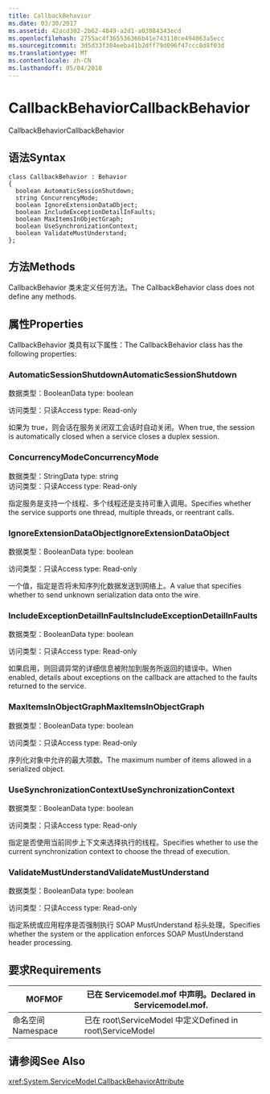 ```yaml
---
title: CallbackBehavior
ms.date: 03/30/2017
ms.assetid: 42acd302-2b62-4849-a2d1-a03084343ecd
ms.openlocfilehash: 2755ac4f365536366b41e743110ce494063a5ecc
ms.sourcegitcommit: 3d5d33f384eeba41b2dff79d096f47ccc8d8f03d
ms.translationtype: MT
ms.contentlocale: zh-CN
ms.lasthandoff: 05/04/2018
---
```

# <a name="callbackbehavior"></a><span data-ttu-id="33f80-102">CallbackBehavior</span><span class="sxs-lookup"><span data-stu-id="33f80-102">CallbackBehavior</span></span>
<span data-ttu-id="33f80-103">CallbackBehavior</span><span class="sxs-lookup"><span data-stu-id="33f80-103">CallbackBehavior</span></span>  
  
## <a name="syntax"></a><span data-ttu-id="33f80-104">语法</span><span class="sxs-lookup"><span data-stu-id="33f80-104">Syntax</span></span>  
  
```  
class CallbackBehavior : Behavior  
{  
  boolean AutomaticSessionShutdown;  
  string ConcurrencyMode;  
  boolean IgnoreExtensionDataObject;  
  boolean IncludeExceptionDetailInFaults;  
  boolean MaxItemsInObjectGraph;  
  boolean UseSynchronizationContext;  
  boolean ValidateMustUnderstand;  
};  
```  
  
## <a name="methods"></a><span data-ttu-id="33f80-105">方法</span><span class="sxs-lookup"><span data-stu-id="33f80-105">Methods</span></span>  
 <span data-ttu-id="33f80-106">CallbackBehavior 类未定义任何方法。</span><span class="sxs-lookup"><span data-stu-id="33f80-106">The CallbackBehavior class does not define any methods.</span></span>  
  
## <a name="properties"></a><span data-ttu-id="33f80-107">属性</span><span class="sxs-lookup"><span data-stu-id="33f80-107">Properties</span></span>  
 <span data-ttu-id="33f80-108">CallbackBehavior 类具有以下属性：</span><span class="sxs-lookup"><span data-stu-id="33f80-108">The CallbackBehavior class has the following properties:</span></span>  
  
### <a name="automaticsessionshutdown"></a><span data-ttu-id="33f80-109">AutomaticSessionShutdown</span><span class="sxs-lookup"><span data-stu-id="33f80-109">AutomaticSessionShutdown</span></span>  
 <span data-ttu-id="33f80-110">数据类型：Boolean</span><span class="sxs-lookup"><span data-stu-id="33f80-110">Data type: boolean</span></span>  
  
 <span data-ttu-id="33f80-111">访问类型：只读</span><span class="sxs-lookup"><span data-stu-id="33f80-111">Access type: Read-only</span></span>  
  
 <span data-ttu-id="33f80-112">如果为 true，则会话在服务关闭双工会话时自动关闭。</span><span class="sxs-lookup"><span data-stu-id="33f80-112">When true, the session is automatically closed when a service closes a duplex session.</span></span>  
  
### <a name="concurrencymode"></a><span data-ttu-id="33f80-113">ConcurrencyMode</span><span class="sxs-lookup"><span data-stu-id="33f80-113">ConcurrencyMode</span></span>  
 <span data-ttu-id="33f80-114">数据类型：String</span><span class="sxs-lookup"><span data-stu-id="33f80-114">Data type: string</span></span>  
<span data-ttu-id="33f80-115">访问类型：只读</span><span class="sxs-lookup"><span data-stu-id="33f80-115">Access type: Read-only</span></span>  
  
 <span data-ttu-id="33f80-116">指定服务是支持一个线程、多个线程还是支持可重入调用。</span><span class="sxs-lookup"><span data-stu-id="33f80-116">Specifies whether the service supports one thread, multiple threads, or reentrant calls.</span></span>  
  
### <a name="ignoreextensiondataobject"></a><span data-ttu-id="33f80-117">IgnoreExtensionDataObject</span><span class="sxs-lookup"><span data-stu-id="33f80-117">IgnoreExtensionDataObject</span></span>  
 <span data-ttu-id="33f80-118">数据类型：Boolean</span><span class="sxs-lookup"><span data-stu-id="33f80-118">Data type: boolean</span></span>  
  
 <span data-ttu-id="33f80-119">访问类型：只读</span><span class="sxs-lookup"><span data-stu-id="33f80-119">Access type: Read-only</span></span>  
  
 <span data-ttu-id="33f80-120">一个值，指定是否将未知序列化数据发送到网络上。</span><span class="sxs-lookup"><span data-stu-id="33f80-120">A value that specifies whether to send unknown serialization data onto the wire.</span></span>  
  
### <a name="includeexceptiondetailinfaults"></a><span data-ttu-id="33f80-121">IncludeExceptionDetailInFaults</span><span class="sxs-lookup"><span data-stu-id="33f80-121">IncludeExceptionDetailInFaults</span></span>  
 <span data-ttu-id="33f80-122">数据类型：Boolean</span><span class="sxs-lookup"><span data-stu-id="33f80-122">Data type: boolean</span></span>  
  
 <span data-ttu-id="33f80-123">访问类型：只读</span><span class="sxs-lookup"><span data-stu-id="33f80-123">Access type: Read-only</span></span>  
  
 <span data-ttu-id="33f80-124">如果启用，则回调异常的详细信息被附加到服务所返回的错误中。</span><span class="sxs-lookup"><span data-stu-id="33f80-124">When enabled, details about exceptions on the callback are attached to the faults returned to the service.</span></span>  
  
### <a name="maxitemsinobjectgraph"></a><span data-ttu-id="33f80-125">MaxItemsInObjectGraph</span><span class="sxs-lookup"><span data-stu-id="33f80-125">MaxItemsInObjectGraph</span></span>  
 <span data-ttu-id="33f80-126">数据类型：Boolean</span><span class="sxs-lookup"><span data-stu-id="33f80-126">Data type: boolean</span></span>  
  
 <span data-ttu-id="33f80-127">访问类型：只读</span><span class="sxs-lookup"><span data-stu-id="33f80-127">Access type: Read-only</span></span>  
  
 <span data-ttu-id="33f80-128">序列化对象中允许的最大项数。</span><span class="sxs-lookup"><span data-stu-id="33f80-128">The maximum number of items allowed in a serialized object.</span></span>  
  
### <a name="usesynchronizationcontext"></a><span data-ttu-id="33f80-129">UseSynchronizationContext</span><span class="sxs-lookup"><span data-stu-id="33f80-129">UseSynchronizationContext</span></span>  
 <span data-ttu-id="33f80-130">数据类型：Boolean</span><span class="sxs-lookup"><span data-stu-id="33f80-130">Data type: boolean</span></span>  
  
 <span data-ttu-id="33f80-131">访问类型：只读</span><span class="sxs-lookup"><span data-stu-id="33f80-131">Access type: Read-only</span></span>  
  
 <span data-ttu-id="33f80-132">指定是否使用当前同步上下文来选择执行的线程。</span><span class="sxs-lookup"><span data-stu-id="33f80-132">Specifies whether to use the current synchronization context to choose the thread of execution.</span></span>  
  
### <a name="validatemustunderstand"></a><span data-ttu-id="33f80-133">ValidateMustUnderstand</span><span class="sxs-lookup"><span data-stu-id="33f80-133">ValidateMustUnderstand</span></span>  
 <span data-ttu-id="33f80-134">数据类型：Boolean</span><span class="sxs-lookup"><span data-stu-id="33f80-134">Data type: boolean</span></span>  
  
 <span data-ttu-id="33f80-135">访问类型：只读</span><span class="sxs-lookup"><span data-stu-id="33f80-135">Access type: Read-only</span></span>  
  
 <span data-ttu-id="33f80-136">指定系统或应用程序是否强制执行 SOAP MustUnderstand 标头处理。</span><span class="sxs-lookup"><span data-stu-id="33f80-136">Specifies whether the system or the application enforces SOAP MustUnderstand header processing.</span></span>  
  
## <a name="requirements"></a><span data-ttu-id="33f80-137">要求</span><span class="sxs-lookup"><span data-stu-id="33f80-137">Requirements</span></span>  
  
|<span data-ttu-id="33f80-138">MOF</span><span class="sxs-lookup"><span data-stu-id="33f80-138">MOF</span></span>|<span data-ttu-id="33f80-139">已在 Servicemodel.mof 中声明。</span><span class="sxs-lookup"><span data-stu-id="33f80-139">Declared in Servicemodel.mof.</span></span>|  
|---------|-----------------------------------|  
|<span data-ttu-id="33f80-140">命名空间</span><span class="sxs-lookup"><span data-stu-id="33f80-140">Namespace</span></span>|<span data-ttu-id="33f80-141">已在 root\ServiceModel 中定义</span><span class="sxs-lookup"><span data-stu-id="33f80-141">Defined in root\ServiceModel</span></span>|  
  
## <a name="see-also"></a><span data-ttu-id="33f80-142">请参阅</span><span class="sxs-lookup"><span data-stu-id="33f80-142">See Also</span></span>  
 <xref:System.ServiceModel.CallbackBehaviorAttribute>
